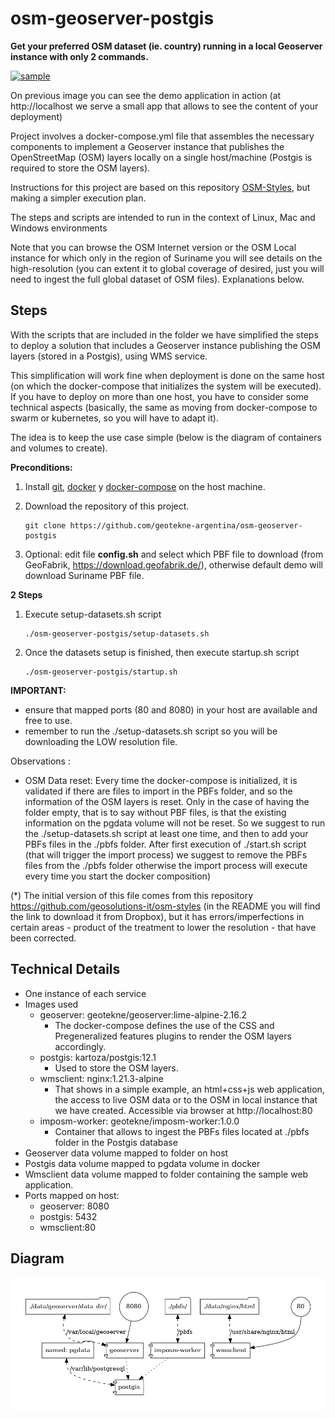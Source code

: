 # osm-geoserver-postgis

**Get your preferred OSM dataset (ie. country) running in a local Geoserver instance with only 2 commands.**

<a href="https://www.youtube.com/watch?v=XpFxNAVAy3k" rel="video">![sample](./img/osm-geoserver-postgis-optimized.gif)</a>

On previous image you can see the demo application in action (at http://localhost we serve a small app that allows to see the content of your deployment)

Project involves a docker-compose.yml file that assembles the necessary components to implement a Geoserver instance that publishes the OpenStreetMap (OSM) layers locally on a single host/machine (Postgis is required to store the OSM layers).

Instructions for this project are based on this repository [OSM-Styles](https://github.com/geosolutions-it/osm-styles), but making a simpler execution plan.

The steps and scripts are intended to run in the context of Linux, Mac and Windows environments

Note that you can browse the OSM Internet version or the OSM Local instance for which only in the region of Suriname you will see details on the high-resolution (you can extent it to global coverage of desired, just you will need to ingest the full global dataset of OSM files). Explanations below.

## Steps

With the scripts that are included in the folder we have simplified the steps to deploy a solution that includes a Geoserver instance publishing the OSM layers (stored in a Postgis), using WMS service.

This simplification will work fine when deployment is done on the same host (on which the docker-compose that initializes the system will be executed). If you have to deploy on more than one host, you have to consider some technical aspects (basically, the same as moving from docker-compose to swarm or kubernetes, so you will have to adapt it).

The idea is to keep the use case simple (below is the diagram of containers and volumes to create).

**Preconditions:**

1. Install [git](https://github.com/git-guides/install-git), [docker](https://docs.docker.com/engine/install/ubuntu/) y [docker-compose](https://docs.docker.com/compose/install/) on the host machine.

2. Download the repository of this project.

   ```
   git clone https://github.com/geotekne-argentina/osm-geoserver-postgis
   ```

3. Optional: edit file **config.sh** and select which PBF file to download (from GeoFabrik, https://download.geofabrik.de/), otherwise default demo will download Suriname PBF file.

**2 Steps**

1. Execute setup-datasets.sh script

   ```
   ./osm-geoserver-postgis/setup-datasets.sh
   ```

2. Once the datasets setup is finished, then execute startup.sh script

   ```
   ./osm-geoserver-postgis/startup.sh
   ```

**IMPORTANT:**
 - ensure that mapped ports (80 and 8080) in your host are available and free to use.
 - remember to run the ./setup-datasets.sh script so you will be downloading the LOW resolution file.

Observations :

- OSM Data reset: Every time the docker-compose is initialized, it is validated if there are files to import in the PBFs folder, and so the information of the OSM layers is reset. Only in the case of having the folder empty, that is to say without PBF files, is that the existing information on the pgdata volume will not be reset. So we suggest to run the ./setup-datasets.sh script at least one time, and then to add your PBFs files in the ./pbfs folder. After first execution of ./start.sh script (that will trigger the import process) we suggest to remove the PBFs files from the ./pbfs folder otherwise the import process will execute every time you start the docker composition)

(*) The initial version of this file comes from this repository https://github.com/geosolutions-it/osm-styles (in the README you will find the link to download it from Dropbox), but it has errors/imperfections in certain areas - product of the treatment to lower the resolution - that have been corrected.


## Technical Details

- One instance of each service
- Images used
  - geoserver: geotekne/geoserver:lime-alpine-2.16.2
    - The docker-compose defines the use of the CSS and Pregeneralized features plugins to render the OSM layers accordingly.
  - postgis: kartoza/postgis:12.1
    - Used to store the OSM layers.
  - wmsclient: nginx:1.21.3-alpine
    - That shows in a simple example, an html+css+js web application, the access to live OSM data or to the OSM in local instance that we have created. Accessible via browser at http://localhost:80
  - imposm-worker: geotekne/imposm-worker:1.0.0
	  + Container that allows to ingest the PBFs files located at ./pbfs folder in the Postgis database
- Geoserver data volume mapped to folder on host
- Postgis data volume mapped to pgdata volume in docker
- Wmsclient data volume mapped to folder containing the sample web application.
- Ports mapped on host:
  - geoserver: 8080
  - postgis: 5432
  - wmsclient:80

## Diagram

![](./diagram.png)
